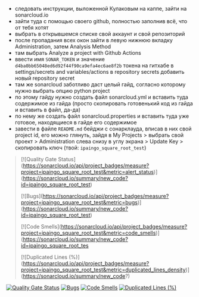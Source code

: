 - следовать инструкции, выложенной Кулаковым на каппе, зайти на sonarcloud.io
- зайти туда с помощью своего github, полностью заполнив всё, что от тебя хотят
- выбрать в открывшемся списке свой аккаунт и свой репозиторий
- после пропадания всех окон зайти в левую нижнюю вкладку Administration, затем Analysis Method
- там выбрать Analyze a project with Github Actions
- ввести имя `SONAR_TOKEN` и значение `d4ba0bb65048ed6d92f44f90ca9efa4ec6ae8f2b` токена на гитхабе в settings/secrets and variables/actions в repository secrets добавить новый repository secret
- там же sonarcloud заботливо даст целый гайд, согласно которому нужно выбрать опцию python project
- по этому гайду нужно создать файл sonarcloud.yml и вставить туда содержимое из гайда (просто скопировать готовенький код из гайда и вставить в файл, да-да)
- по нему же создать файл sonarcloud.properties и вставить туда уже готовое, находящиеся в гайде его содержимое
- завести в файле `README.md` бейджи с сонарклауда, вписав в них свой project id, его можно глянуть, зайдя в My Projects > выбрать свой проект > Administration слева снизу в углу экрана > Update Key > скопировать ключ (твой: `ipaingo_square_root_test`)

> \[\!\[Quality Gate Status](https://sonarcloud.io/api/project_badges/measure?project=ipaingo_square_root_test&metric=alert_status)](https://sonarcloud.io/summary/new_code?id=ipaingo_square_root_test)
> 
>\[\!\[Bugs](https://sonarcloud.io/api/project_badges/measure?project=ipaingo_square_root_test&metric=bugs)](https://sonarcloud.io/summary/new_code?id=ipaingo_square_root_test)
>
>\[\!\[Code Smells](https://sonarcloud.io/api/project_badges/measure?project=ipaingo_square_root_test&metric=code_smells)](https://sonarcloud.io/summary/new_code?id=ipaingo_square_root_tes
>
>\[\!\[Duplicated Lines (%)](https://sonarcloud.io/api/project_badges/measure?project=ipaingo_square_root_test&metric=duplicated_lines_density)](https://sonarcloud.io/summary/new_code?)

[![Quality Gate Status](https://sonarcloud.io/api/project_badges/measure?project=ipaingo_square_root_test&metric=alert_status)](https://sonarcloud.io/summary/new_code?id=ipaingo_square_root_test)
[![Bugs](https://sonarcloud.io/api/project_badges/measure?project=ipaingo_square_root_test&metric=bugs)](https://sonarcloud.io/summary/new_code?id=ipaingo_square_root_test)
[![Code Smells](https://sonarcloud.io/api/project_badges/measure?project=ipaingo_square_root_test&metric=code_smells)](https://sonarcloud.io/summary/new_code?id=ipaingo_square_root_test)
[![Duplicated Lines (%)](https://sonarcloud.io/api/project_badges/measure?project=ipaingo_square_root_test&metric=duplicated_lines_density)](https://sonarcloud.io/summary/new_code?)